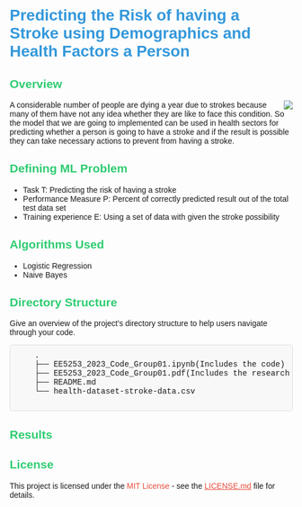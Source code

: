 <!DOCTYPE html>
<html lang="en">
<body style="font-family: 'Arial', sans-serif; margin: 20px;">

  <h1 style="color: #3498db;">Predicting the Risk of having a Stroke using Demographics and Health Factors a Person</h1>

  <h2 style="color: #2ecc71;">Overview</h2>
  <img src ="https://tse1.mm.bing.net/th?id=OIP.1VJKfDu_CCGShGGKAKE9RAHaE8&pid=Api&P=0&h=220" align="right"/>

  <p>A considerable number of people are dying a year due to strokes because many of them have not any idea whether they are like to face this condition. So the model that we are going to implemented can be used in health sectors for predicting whether a person is going to have a stroke and if the result is possible they can take necessary actions to prevent from having a stroke.</p>

  <h2 style="color: #2ecc71;">Defining ML Problem</h2>
  <ul>
    <li>Task T: Predicting the risk of having a stroke</li>
    <li>Performance Measure P: Percent of correctly predicted result out of the total test data set</li>
    <li>Training experience E: Using a set of data with given the stroke possibility</li>
  </ul>


  <h2 style="color: #2ecc71;">Algorithms Used</h2>
<ul>
    <li>Logistic Regression</li>
    <li>Naive Bayes</li>
  </ul>

  <h2 style="color: #2ecc71;">Directory Structure</h2>

  <p>Give an overview of the project's directory structure to help users navigate through your code.</p>

  <pre style="font-family: 'Courier New', monospace; background-color: #f8f8f8; padding: 10px; border: 1px solid #ddd; border-radius: 4px; overflow-x: auto;">
    .
    ├── EE5253_2023_Code_Group01.ipynb(Includes the code)
    ├── EE5253_2023_Code_Group01.pdf(Includes the research paper)
    ├── README.md
    └── health-dataset-stroke-data.csv
  </pre>

  <h2 style="color: #2ecc71;">Results</h2>

  


  <h2 style="color: #2ecc71;">License</h2>

  <p>This project is licensed under the <span style="color: #e74c3c;">MIT License</span> - see the <a href="LICENSE.md" style="color: #e74c3c;">LICENSE.md</a> file for details.</p>

  

</body>
</html>
